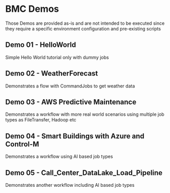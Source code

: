# BMC Demos

Those Demos are provided as-is and are not intended to be executed since they require a specific environment configuration and pre-existing scripts

## Demo 01 - HelloWorld

Simple Hello World tutorial only with dummy jobs

## Demo 02 - WeatherForecast

Demonstrates a flow with CommandJobs to get weather data

## Demo 03 - AWS Predictive Maintenance

Demonstrates a workflow with more real world scenarios using multiple job types as FileTransfer, Hadoop etc

## Demo 04 - Smart Buildings with Azure and Control-M

Demonstrates a workflow using AI based job types

## Demo 05 - Call_Center_DataLake_Load_Pipeline

Demonstrates another workflow including AI based job types
